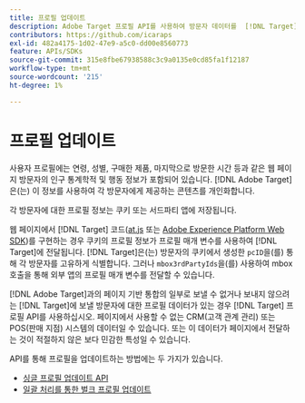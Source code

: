 ```yaml
---
title: 프로필 업데이트
description: Adobe Target 프로필 API를 사용하여 방문자 데이터를  [!DNL Target](으)로 보내는 방법을 알아봅니다.
contributors: https://github.com/icaraps
exl-id: 482a4175-1d02-47e9-a5c0-dd00e8560773
feature: APIs/SDKs
source-git-commit: 315e8fbe67938588c3c9a0135e0cd85fa1f12187
workflow-type: tm+mt
source-wordcount: '215'
ht-degree: 1%

---
```


# 프로필 업데이트

사용자 프로필에는 연령, 성별, 구매한 제품, 마지막으로 방문한 시간 등과 같은 웹 페이지 방문자의 인구 통계학적 및 행동 정보가 포함되어 있습니다. [!DNL Adobe Target]은(는) 이 정보를 사용하여 각 방문자에게 제공하는 콘텐츠를 개인화합니다.

각 방문자에 대한 프로필 정보는 쿠키 또는 서드파티 앱에 저장됩니다.

웹 페이지에서 [!DNL Target] 코드([at.js](/help/dev/implement/client-side/atjs/how-atjs-works/overview.md) 또는 [Adobe Experience Platform Web SDK](/help/dev/implement/client-side/aep-web-sdk/aep-web-sdk-overview.md))를 구현하는 경우 쿠키의 프로필 정보가 프로필 매개 변수를 사용하여 [!DNL Target]에 전달됩니다. [!DNL Target]은(는) 방문자의 쿠키에서 생성한 `pcID`을(를) 통해 각 방문자를 고유하게 식별합니다. 그러나 `mbox3rdPartyIds`을(를) 사용하여 mbox 호출을 통해 외부 앱의 프로필 매개 변수를 전달할 수 있습니다.

[!DNL Adobe Target]과의 페이지 기반 통합의 일부로 보낼 수 없거나 보내지 않으려는 [!DNL Target]에 보낼 방문자에 대한 프로필 데이터가 있는 경우 [!DNL Target] 프로필 API를 사용하십시오. 페이지에서 사용할 수 없는 CRM(고객 관계 관리) 또는 POS(판매 지점) 시스템의 데이터일 수 있습니다. 또는 이 데이터가 페이지에서 전달하는 것이 적절하지 않은 보다 민감한 특성일 수 있습니다.

API를 통해 프로필을 업데이트하는 방법에는 두 가지가 있습니다.

* [싱글 프로필 업데이트 API](/help/dev/administer/profile-api/profile-single-api.md)
* [일괄 처리를 통한 벌크 프로필 업데이트](/help/dev/administer/profile-api/profile-bulk-api.md)
